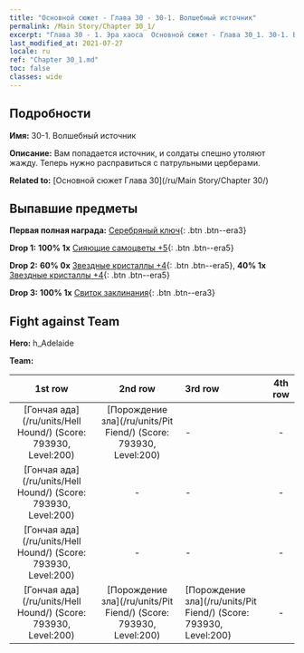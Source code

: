 ```yaml
---
title: "Основной сюжет - Глава 30 - 30-1. Волшебный источник"
permalink: /Main Story/Chapter 30_1/
excerpt: "Глава 30 - 1. Эра хаоса  Основной сюжет - Глава 30_1. 30-1. Волшебный источник"
last_modified_at: 2021-07-27
locale: ru
ref: "Chapter 30_1.md"
toc: false
classes: wide
---
```


## Подробности

 **Имя:** 30-1. Волшебный источник

 **Описание:** Вам попадается источник, и солдаты спешно утоляют жажду. Теперь нужно расправиться с патрульными церберами.

 **Related to:** [Основной сюжет Глава 30](/ru/Main Story/Chapter 30/)

## Выпавшие предметы

 **Первая полная награда:** [Серебряный ключ](/ItemsRU/con_693/){: .btn .btn--era3}

 **Drop 1:** **100% 1x** [Сияющие самоцветы +5](/ItemsRU/mat_100/){: .btn .btn--era5}

 **Drop 2:** **60% 0x** [Звездные кристаллы +4](/ItemsRU/mat_94/){: .btn .btn--era5}, **40% 1x** [Звездные кристаллы +4](/ItemsRU/mat_94/){: .btn .btn--era5}

 **Drop 3:** **100% 1x** [Свиток заклинания](/ItemsRU/con_694/){: .btn .btn--era3}


## Fight against Team
 **Hero:** h_Adelaide

 **Team:**


  | 1st row | 2nd row | 3rd row | 4th row |
  |:----:|:----:|:----|:----:|
  | [Гончая ада](/ru/units/Hell Hound/) (Score: 793930, Level:200)  | [Порождение зла](/ru/units/Pit Fiend/) (Score: 793930, Level:200)  | - | - |
  | [Гончая ада](/ru/units/Hell Hound/) (Score: 793930, Level:200)  | - | - | - |
  | [Гончая ада](/ru/units/Hell Hound/) (Score: 793930, Level:200)  | - | - | - |
  | [Гончая ада](/ru/units/Hell Hound/) (Score: 793930, Level:200)  | [Порождение зла](/ru/units/Pit Fiend/) (Score: 793930, Level:200)  | [Порождение зла](/ru/units/Pit Fiend/) (Score: 793930, Level:200)  | - |


